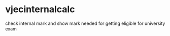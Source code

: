 # vjecinternalcalc
check internal mark and show mark needed for getting eligible for university exam
